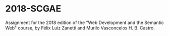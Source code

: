 # 2018-SCGAE
Assignment for the 2018 edition of the "Web Development and the Semantic Web" course, by Félix Luiz Zanetti and Murilo Vasconcelos H. B. Castro.

